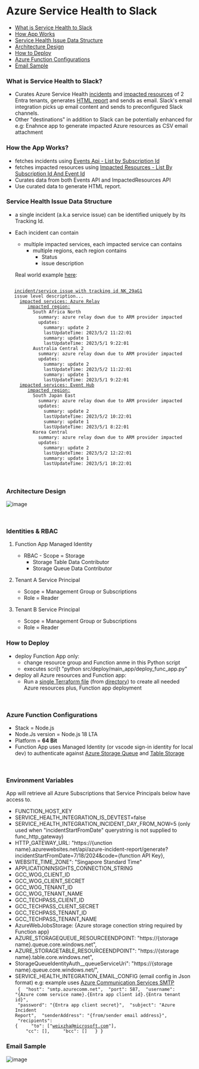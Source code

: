 # Azure Service Health to Slack 

* [What is Service Health to Slack](#what-is-service-health-to-slack)
* [How App Works](#how-the-app-works)
* [Service Health Issue Data Structure ](#service-health-issue-data-structure)
* [Architecture Design](#architecture-design)
* [How to Deploy](#how-to-deploy)
* [Azure Function Configurations](#azure-function-configurations)
* [Email Sample](#email-sample)

### What is Service Health to Slack?  
* Curates Azure Service Health [incidents](https://learn.microsoft.com/en-us/azure/service-health/service-health-notifications-properties) and [impacted resources](https://learn.microsoft.com/en-us/azure/service-health/impacted-resources-security) of 2 Entra tenants, generates [HTML report](https://github.com/weixian-zhang/azure-servicehealth-integration/blob/main/src/az-servicehealth-integration/doc/sample-wog-incident-report.html) and sends as email. Slack's email integration picks up email content and sends to preconfigured Slack channels.
* Other "destinations" in addition to Slack can be potentially enhanced for e.g: Enahnce app to generate impacted Azure resources as CSV email attachment

### How the App Works?
* fetches incidents using [Events Api - List by Subscription Id](https://learn.microsoft.com/en-us/rest/api/resourcehealth/events/list-by-subscription-id?view=rest-resourcehealth-2022-10-01&tabs=HTTP)
* fetches impacted resources using [Impacted Resources - List By Subscription Id And Event Id](https://learn.microsoft.com/en-us/rest/api/resourcehealth/impacted-resources/list-by-subscription-id-and-event-id?view=rest-resourcehealth-2022-10-01&tabs=HTTP)
* Curates data from both Events API and ImpactedResources API
* Use curated data to generate HTML report.

### Service Health Issue Data Structure
* a single incident (a.k.a service issue) can be identified uniquely by its Tracking Id.
* Each incident can contain
  * multiple impacted services, each impacted service can contains
    * multiple regions, each region contains
      * Status
      * issue description
 
  Real world example [here](https://raw.githubusercontent.com/weixian-zhang/azure-servicehealth-integration/refs/heads/main/src/az-servicehealth-integration/src/helpers/issue-api/test-data/sea_issues_only.json):  

<code>
&nbsp;&nbsp;&nbsp;<ins>incident/service issue with tracking id NK_29aG1</ins>
&nbsp;&nbsp;&nbsp;issue level description...
&nbsp;&nbsp;&nbsp;&nbsp;&nbsp;<ins>impacted services: Azure Relay</ins>
&nbsp;&nbsp;&nbsp;&nbsp;&nbsp;&nbsp;&nbsp;&nbsp;<ins>impacted region:</ins>
&nbsp;&nbsp;&nbsp;&nbsp;&nbsp;&nbsp;&nbsp;&nbsp;&nbsp;&nbsp;South Africa North
&nbsp;&nbsp;&nbsp;&nbsp;&nbsp;&nbsp;&nbsp;&nbsp;&nbsp;&nbsp;&nbsp;&nbsp;summary: azure relay down due to ARM provider impacted
&nbsp;&nbsp;&nbsp;&nbsp;&nbsp;&nbsp;&nbsp;&nbsp;&nbsp;&nbsp;&nbsp;&nbsp;updates:
&nbsp;&nbsp;&nbsp;&nbsp;&nbsp;&nbsp;&nbsp;&nbsp;&nbsp;&nbsp;&nbsp;&nbsp;&nbsp;&nbsp;summary: update 2
&nbsp;&nbsp;&nbsp;&nbsp;&nbsp;&nbsp;&nbsp;&nbsp;&nbsp;&nbsp;&nbsp;&nbsp;&nbsp;&nbsp;lastUpdateTime: 2023/5/2 11:22:01
&nbsp;&nbsp;&nbsp;&nbsp;&nbsp;&nbsp;&nbsp;&nbsp;&nbsp;&nbsp;&nbsp;&nbsp;&nbsp;&nbsp;summary: update 1
&nbsp;&nbsp;&nbsp;&nbsp;&nbsp;&nbsp;&nbsp;&nbsp;&nbsp;&nbsp;&nbsp;&nbsp;&nbsp;&nbsp;lastUpdateTime: 2023/5/1 9:22:01
&nbsp;&nbsp;&nbsp;&nbsp;&nbsp;&nbsp;&nbsp;&nbsp;&nbsp;&nbsp;Australia Central 2
&nbsp;&nbsp;&nbsp;&nbsp;&nbsp;&nbsp;&nbsp;&nbsp;&nbsp;&nbsp;&nbsp;&nbsp;summary: azure relay down due to ARM provider impacted
&nbsp;&nbsp;&nbsp;&nbsp;&nbsp;&nbsp;&nbsp;&nbsp;&nbsp;&nbsp;&nbsp;&nbsp;updates:
&nbsp;&nbsp;&nbsp;&nbsp;&nbsp;&nbsp;&nbsp;&nbsp;&nbsp;&nbsp;&nbsp;&nbsp;&nbsp;&nbsp;summary: update 2
&nbsp;&nbsp;&nbsp;&nbsp;&nbsp;&nbsp;&nbsp;&nbsp;&nbsp;&nbsp;&nbsp;&nbsp;&nbsp;&nbsp;lastUpdateTime: 2023/5/2 11:22:01
&nbsp;&nbsp;&nbsp;&nbsp;&nbsp;&nbsp;&nbsp;&nbsp;&nbsp;&nbsp;&nbsp;&nbsp;&nbsp;&nbsp;summary: update 1
&nbsp;&nbsp;&nbsp;&nbsp;&nbsp;&nbsp;&nbsp;&nbsp;&nbsp;&nbsp;&nbsp;&nbsp;&nbsp;&nbsp;lastUpdateTime: 2023/5/1 9:22:01
&nbsp;&nbsp;&nbsp;&nbsp;&nbsp;<ins>impacted services: Event Hub</ins>
&nbsp;&nbsp;&nbsp;&nbsp;&nbsp;&nbsp;&nbsp;&nbsp;<ins>impacted region:</ins>
&nbsp;&nbsp;&nbsp;&nbsp;&nbsp;&nbsp;&nbsp;&nbsp;&nbsp;&nbsp;South Japan East
&nbsp;&nbsp;&nbsp;&nbsp;&nbsp;&nbsp;&nbsp;&nbsp;&nbsp;&nbsp;&nbsp;&nbsp;summary: azure relay down due to ARM provider impacted
&nbsp;&nbsp;&nbsp;&nbsp;&nbsp;&nbsp;&nbsp;&nbsp;&nbsp;&nbsp;&nbsp;&nbsp;updates:
&nbsp;&nbsp;&nbsp;&nbsp;&nbsp;&nbsp;&nbsp;&nbsp;&nbsp;&nbsp;&nbsp;&nbsp;&nbsp;&nbsp;summary: update 2
&nbsp;&nbsp;&nbsp;&nbsp;&nbsp;&nbsp;&nbsp;&nbsp;&nbsp;&nbsp;&nbsp;&nbsp;&nbsp;&nbsp;lastUpdateTime: 2023/5/2 10:22:01
&nbsp;&nbsp;&nbsp;&nbsp;&nbsp;&nbsp;&nbsp;&nbsp;&nbsp;&nbsp;&nbsp;&nbsp;&nbsp;&nbsp;summary: update 1
&nbsp;&nbsp;&nbsp;&nbsp;&nbsp;&nbsp;&nbsp;&nbsp;&nbsp;&nbsp;&nbsp;&nbsp;&nbsp;&nbsp;lastUpdateTime: 2023/5/1 8:22:01
&nbsp;&nbsp;&nbsp;&nbsp;&nbsp;&nbsp;&nbsp;&nbsp;&nbsp;&nbsp;Korea Central
&nbsp;&nbsp;&nbsp;&nbsp;&nbsp;&nbsp;&nbsp;&nbsp;&nbsp;&nbsp;&nbsp;&nbsp;summary: azure relay down due to ARM provider impacted
&nbsp;&nbsp;&nbsp;&nbsp;&nbsp;&nbsp;&nbsp;&nbsp;&nbsp;&nbsp;&nbsp;&nbsp;updates:
&nbsp;&nbsp;&nbsp;&nbsp;&nbsp;&nbsp;&nbsp;&nbsp;&nbsp;&nbsp;&nbsp;&nbsp;&nbsp;&nbsp;summary: update 2
&nbsp;&nbsp;&nbsp;&nbsp;&nbsp;&nbsp;&nbsp;&nbsp;&nbsp;&nbsp;&nbsp;&nbsp;&nbsp;&nbsp;lastUpdateTime: 2023/5/2 12:22:01
&nbsp;&nbsp;&nbsp;&nbsp;&nbsp;&nbsp;&nbsp;&nbsp;&nbsp;&nbsp;&nbsp;&nbsp;&nbsp;&nbsp;summary: update 1
&nbsp;&nbsp;&nbsp;&nbsp;&nbsp;&nbsp;&nbsp;&nbsp;&nbsp;&nbsp;&nbsp;&nbsp;&nbsp;&nbsp;lastUpdateTime: 2023/5/1 10:22:01
</code>

<br />
<br />  

### Architecture Design  
![image](https://github.com/user-attachments/assets/22666c02-7d0a-4b19-9dd9-22778ce92e16)

<br />  

### Identities & RBAC  

1. Function App Managed Identity
   - RBAC - Scope = Storage
     -  Storage Table Data Contributor
     -  Storage Queue Data Contributor
      
2. Tenant A Service Principal
   - Scope = Management Group or Subscriptions
   - Role = Reader 
      
3. Tenant B Service Principal
   - Scope = Management Group or Subscriptions
   - Role = Reader 

### How to Deploy  
* deploy Function App only:
  * change resource group and Function anme in this Python script
  * executes scri[t "python src/deploy/main_app/deploy_func_app.py"
* deploy all Azure resources and Function app:
  * Run a [single Terraform file](https://github.com/weixian-zhang/azure-servicehealth-integration/blob/main/src/deploy/main_app/main.tf) (from [directory](https://github.com/weixian-zhang/azure-servicehealth-integration/tree/main/src/deploy/main_app)) to create all needed Azure resources plus, Function app deployment

<br />  

### Azure Function Configurations  
* Stack = Node.js
* Node.Js version = Node.js 18 LTA
* Platform = <b>64 Bit</b>
* Function App uses Managed Identity (or vscode sign-in identity for local dev) to authenticate against [Azure Storage Queue](https://learn.microsoft.com/en-us/azure/azure-functions/functions-bindings-storage-queue-trigger?tabs=python-v2%2Cisolated-process%2Cnodejs-v4%2Cextensionv5&pivots=programming-language-javascript#identity-based-connections) and [Table Storage](https://learn.microsoft.com/en-us/azure/service-connector/how-to-integrate-storage-table?tabs=nodejs#default-environment-variable-names-or-application-properties-and-sample-code)

<br />  

### Environment Variables  
App will retrieve all Azure Subscriptions that Service Principals below have access to.

* FUNCTION_HOST_KEY
* SERVICE_HEALTH_INTEGRATION_IS_DEVTEST=false
* SERVICE_HEALTH_INTEGRATION_INCIDENT_DAY_FROM_NOW=5 (only used when "incidentStartFromDate" querystring is not supplied to func_http_gateway)
* HTTP_GATEWAY_URL: "https://{unction name}.azurewebsites.net/api/azure-incident-report/generate?incidentStartFromDate=7/18/2024&code={function API Key},
* WEBSITE_TIME_ZONE": "Singapore Standard Time"
* APPLICATIONINSIGHTS_CONNECTION_STRING
* GCC_WOG_CLIENT_ID
* GCC_WOG_CLIENT_SECRET
* GCC_WOG_TENANT_ID
* GCC_WOG_TENANT_NAME
* GCC_TECHPASS_CLIENT_ID
* GCC_TECHPASS_CLIENT_SECRET
* GCC_TECHPASS_TENANT_ID
* GCC_TECHPASS_TENANT_NAME
* AzureWebJobsStorage: {Azure storage conection string required by Function app}
* AZURE_STORAGEQUEUE_RESOURCEENDPOINT: "https://{storage name}.queue.core.windows.net",
* AZURE_STORAGETABLE_RESOURCEENDPOINT": "https://{storage name}.table.core.windows.net",
* StorageQueueIdentityAuth__queueServiceUri": "https://{storage name}.queue.core.windows.net/",
* SERVICE_HEALTH_INTEGRATION_EMAIL_CONFIG (email config in Json format)
  e.g:
  example uses [Azure Communication Services SMTP](https://learn.microsoft.com/en-us/azure/communication-services/quickstarts/email/send-email-smtp/smtp-authentication)  
  <code>
      {
          &nbsp;"host": "smtp.azurecomm.net",
          &nbsp;"port": 587,
          &nbsp;"username": "{Azure comm service name}.{Entra app client id}.{Entra tenant id}",
          &nbsp;"password": "{Entra app client secret}",
          &nbsp;"subject": "Azure Incident Report",
          &nbsp;"senderAddress": "{from/sender email address}",
          &nbsp;"recipients": {
            &nbsp;&nbsp;&nbsp;&nbsp;"to": ["weixzha@microsoft.com"],
            &nbsp;&nbsp;&nbsp;&nbsp;"cc": [],
            &nbsp;&nbsp;&nbsp;&nbsp;"bcc": []
          &nbsp;&nbsp;}
      }
    </code>   

### Email Sample  

![image](https://github.com/user-attachments/assets/b2f41102-d59e-4bcf-bdde-eb036c05df28)


